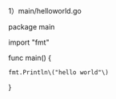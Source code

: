 1）main/helloworld.go

package main

import "fmt"

func main\(\) {

    fmt.Println\("hello world"\)

}





